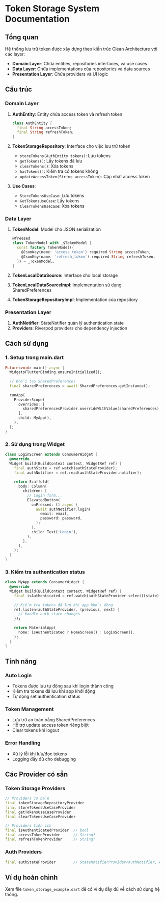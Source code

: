 # Token Storage System Documentation

## Tổng quan

Hệ thống lưu trữ token được xây dựng theo kiến trúc Clean Architecture với các layer:

- **Domain Layer**: Chứa entities, repositories interfaces, và use cases
- **Data Layer**: Chứa implementations của repositories và data sources
- **Presentation Layer**: Chứa providers và UI logic

## Cấu trúc

### Domain Layer

1. **AuthEntity**: Entity chứa access token và refresh token
   ```dart
   class AuthEntity {
     final String accessToken;
     final String refreshToken;
   }
   ```

2. **TokenStorageRepository**: Interface cho việc lưu trữ token
   - `storeTokens(AuthEntity tokens)`: Lưu tokens
   - `getTokens()`: Lấy tokens đã lưu
   - `clearTokens()`: Xóa tokens
   - `hasTokens()`: Kiểm tra có tokens không
   - `updateAccessToken(String accessToken)`: Cập nhật access token

3. **Use Cases**:
   - `StoreTokensUseCase`: Lưu tokens
   - `GetTokensUseCase`: Lấy tokens
   - `ClearTokensUseCase`: Xóa tokens

### Data Layer

1. **TokenModel**: Model cho JSON serialization
   ```dart
   @freezed
   class TokenModel with _$TokenModel {
     const factory TokenModel({
       @JsonKey(name: 'access_token') required String accessToken,
       @JsonKey(name: 'refresh_token') required String refreshToken,
     }) = _TokenModel;
   }
   ```

2. **TokenLocalDataSource**: Interface cho local storage
3. **TokenLocalDataSourceImpl**: Implementation sử dụng SharedPreferences
4. **TokenStorageRepositoryImpl**: Implementation của repository

### Presentation Layer

1. **AuthNotifier**: StateNotifier quản lý authentication state
2. **Providers**: Riverpod providers cho dependency injection

## Cách sử dụng

### 1. Setup trong main.dart

```dart
Future<void> main() async {
  WidgetsFlutterBinding.ensureInitialized();
  
  // Khởi tạo SharedPreferences
  final sharedPreferences = await SharedPreferences.getInstance();
  
  runApp(
    ProviderScope(
      overrides: [
        sharedPreferencesProvider.overrideWithValue(sharedPreferences),
      ],
      child: MyApp(),
    ),
  );
}
```

### 2. Sử dụng trong Widget

```dart
class LoginScreen extends ConsumerWidget {
  @override
  Widget build(BuildContext context, WidgetRef ref) {
    final authState = ref.watch(authStateProvider);
    final authNotifier = ref.read(authStateProvider.notifier);
    
    return Scaffold(
      body: Column(
        children: [
          // Login form...
          ElevatedButton(
            onPressed: () async {
              await authNotifier.login(
                email: email,
                password: password,
              );
            },
            child: Text('Login'),
          ),
        ],
      ),
    );
  }
}
```

### 3. Kiểm tra authentication status

```dart
class MyApp extends ConsumerWidget {
  @override
  Widget build(BuildContext context, WidgetRef ref) {
    final isAuthenticated = ref.watch(authStateProvider.select((state) => state.isAuthenticated));
    
    // Kiểm tra tokens đã lưu khi app khởi động
    ref.listen(authStateProvider, (previous, next) {
      // Handle auth state changes
    });
    
    return MaterialApp(
      home: isAuthenticated ? HomeScreen() : LoginScreen(),
    );
  }
}
```

## Tính năng

### Auto Login
- Tokens được lưu tự động sau khi login thành công
- Kiểm tra tokens đã lưu khi app khởi động
- Tự động set authentication status

### Token Management
- Lưu trữ an toàn bằng SharedPreferences
- Hỗ trợ update access token riêng biệt
- Clear tokens khi logout

### Error Handling
- Xử lý lỗi khi lưu/đọc tokens
- Logging đầy đủ cho debugging

## Các Provider có sẵn

### Token Storage Providers
```dart
// Providers cơ bản
final tokenStorageRepositoryProvider
final storeTokensUseCaseProvider
final getTokensUseCaseProvider
final clearTokensUseCaseProvider

// Providers tiện ích
final isAuthenticatedProvider  // bool
final accessTokenProvider      // String?
final refreshTokenProvider     // String?
```

### Auth Providers
```dart
final authStateProvider        // StateNotifierProvider<AuthNotifier, AuthState>
```

## Ví dụ hoàn chình

Xem file `token_storage_example.dart` để có ví dụ đầy đủ về cách sử dụng hệ thống.
